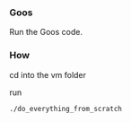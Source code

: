 ### Goos

Run the Goos code.

### How

cd into the vm folder

run

    ./do_everything_from_scratch
